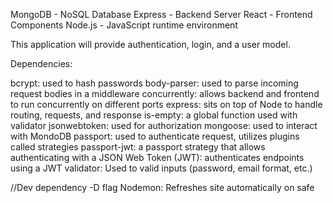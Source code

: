 MongoDB - NoSQL Database
Express - Backend Server 
React - Frontend Components
Node.js - JavaScript runtime environment 

This application will provide authentication, login, and a user model. 

Dependencies:

bcrypt: used to hash passwords 
body-parser: used to parse incoming request bodies in a middleware 
concurrently: allows backend and frontend to run concurrently on different ports
express: sits on top of Node to handle routing, requests, and response 
is-empty: a global function used with validator
jsonwebtoken: used for authorization 
mongoose: used to interact with MondoDB
passport: used to authenticate request, utilizes plugins called strategies
passport-jwt: a passport strategy that allows authenticating with a JSON Web Token (JWT): authenticates endpoints using a JWT
validator: Used to valid inputs (password, email format, etc.)

//Dev dependency 
-D flag
Nodemon: Refreshes site automatically on safe 